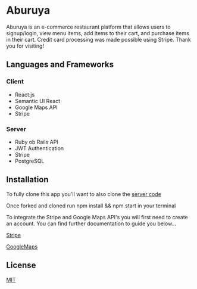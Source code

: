 # Aburuya

Aburuya is an e-commerce restaurant platform that allows users to signup/login, view menu items, add items to their cart, and purchase items in their cart. Credit card processing was made possible using Stripe. Thank you for visiting!

## Languages and Frameworks

### Client
* React.js 
* Semantic UI React
* Google Maps API
* Stripe 

### Server
* Ruby ob Rails API 
* JWT Authentication 
* Stripe 
* PostgreSQL

## Installation

To fully clone this app you'll want to also clone the [server code](https://github.com/kendallstephens/Aburuya-Server)


Once forked and cloned run npm install && npm start in your terminal


To integrate the Stripe and Google Maps API's you will first need to create an account. You can find further documentation to guide you below...


[Stripe](https://stripe.com/docs/development)


[GoogleMaps](https://developers.google.com/maps/documentation)

## License

[MIT](https://choosealicense.com/licenses/mit/)

